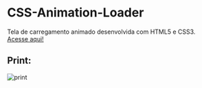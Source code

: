 # CSS-Animation-Loader
Tela de carregamento animado desenvolvida com HTML5 e CSS3. 
<br>
<a href="https://markfgui675.github.io/CSS-Animation-Loader/">Acesse aqui!</a>
## Print:
![print](https://user-images.githubusercontent.com/85682890/130371573-622d21ae-575c-4e8a-b601-2886630b31b0.png)



